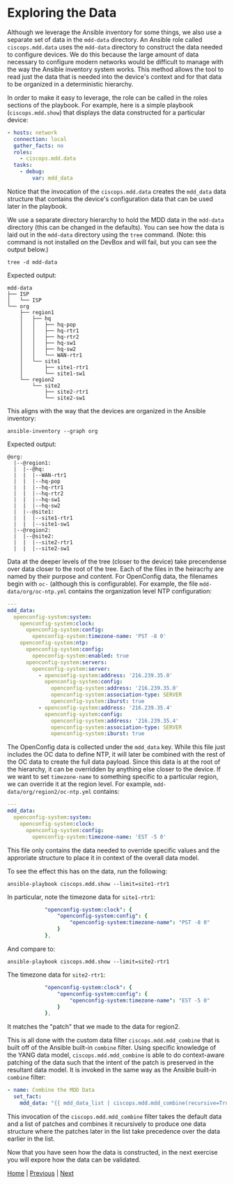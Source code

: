 # Exploring the Data
Although we leverage the Ansible inventory for some things, we also use a separate set of data in the `mdd-data` directory. An Ansible role called `ciscops.mdd.data` uses the `mdd-data` directory to construct the data needed to configure devices. We do this because the large amount of data necessary to configure modern networks would be difficult to manage with the way the Ansible inventory system works. This method allows the tool to read just the data that is needed into the device's context and for that data to be organized in a deterministic hierarchy.

In order to make it easy to leverage, the role can be called in the roles sections of the playbook. For example, here is a simple playbook (`ciscops.mdd.show`) that displays the data constructed for a particular device:

```yaml
- hosts: network
  connection: local
  gather_facts: no
  roles:
    - ciscops.mdd.data
  tasks:
    - debug:
        var: mdd_data
```

Notice that the invocation of the `ciscops.mdd.data` creates the `mdd_data` data structure that contains the device's configuration data that can be used later in the playbook.

We use a separate directory hierarchy to hold the MDD data in the `mdd-data` directory (this can be changed in the defaults). You can see how the data is laid out in the `mdd-data` directory using the `tree` command.  (Note: this command is not installed on the DevBox and will fail, but you can see the output below.)

```
tree -d mdd-data
```

Expected output:

```
mdd-data
├── ISP
│   └── ISP
└── org
    ├── region1
    │   ├── hq
    │   │   ├── hq-pop
    │   │   ├── hq-rtr1
    │   │   ├── hq-rtr2
    │   │   ├── hq-sw1
    │   │   ├── hq-sw2
    │   │   └── WAN-rtr1
    │   └── site1
    │       ├── site1-rtr1
    │       └── site1-sw1
    └── region2
        └── site2
            ├── site2-rtr1
            └── site2-sw1
```

This aligns with the way that the devices are organized in the Ansible inventory:

```
ansible-inventory --graph org
```

Expected output:

```
@org:
  |--@region1:
  |  |--@hq:
  |  |  |--WAN-rtr1
  |  |  |--hq-pop
  |  |  |--hq-rtr1
  |  |  |--hq-rtr2
  |  |  |--hq-sw1
  |  |  |--hq-sw2
  |  |--@site1:
  |  |  |--site1-rtr1
  |  |  |--site1-sw1
  |--@region2:
  |  |--@site2:
  |  |  |--site2-rtr1
  |  |  |--site2-sw1
```

Data at the deeper levels of the tree (closer to the device) take precendense over data closer to the root of the tree. Each of the files in the heiracrhy are named by their purpose and content. For OpenConfig data, the filenames begin with `oc-` (although this is configurable). For example, the file `mdd-data/org/oc-ntp.yml` contains the organization level NTP configuration:

```yaml
---
mdd_data:
  openconfig-system:system:
    openconfig-system:clock:
      openconfig-system:config:
        openconfig-system:timezone-name: 'PST -8 0'
    openconfig-system:ntp:
      openconfig-system:config:
        openconfig-system:enabled: true
      openconfig-system:servers:
        openconfig-system:server:
          - openconfig-system:address: '216.239.35.0'
            openconfig-system:config:
              openconfig-system:address: '216.239.35.0'
              openconfig-system:association-type: SERVER
              openconfig-system:iburst: true
          - openconfig-system:address: '216.239.35.4'
            openconfig-system:config:
              openconfig-system:address: '216.239.35.4'
              openconfig-system:association-type: SERVER
              openconfig-system:iburst: true
```

The OpenConfig data is collected under the `mdd_data` key. While this file just includes the OC data to define NTP, it will later be combined with the rest of the OC data to create the full data payload. Since this data is at the root of the hierarchy, it can be overridden by anything else closer to the device. If we want to set `timezone-name` to something specific to a particular region, we can override it at the region level. For example, `mdd-data/org/region2/oc-ntp.yml` contains:

```yaml
---
mdd_data:
  openconfig-system:system:
    openconfig-system:clock:
      openconfig-system:config:
        openconfig-system:timezone-name: 'EST -5 0'
```

This file only contains the data needed to override specific values and the approriate structure to place it in context of the overall data model.

To see the effect this has on the data, run the following:

```
ansible-playbook ciscops.mdd.show --limit=site1-rtr1
```

In particular, note the timezone data for `site1-rtr1`:

```yaml
            "openconfig-system:clock": {
                "openconfig-system:config": {
                    "openconfig-system:timezone-name": "PST -8 0"
                }
            },
```

And compare to:

```
ansible-playbook ciscops.mdd.show --limit=site2-rtr1
```

The timezone data for `site2-rtr1`:

```yaml
            "openconfig-system:clock": {
                "openconfig-system:config": {
                    "openconfig-system:timezone-name": "EST -5 0"
                }
            },
```

It matches the "patch" that we made to the data for region2.

This is all done with the custom data filter `ciscops.mdd.mdd_combine` that is built off of the Ansible built-in `combine` filter. Using specific knowledge of the YANG data model, `ciscops.mdd.mdd_combine` is able to do context-aware patching of the data such that the intent of the patch is preserved in the resultant data model. It is invoked in the same way as the Ansible built-in `combine` filter:

```yaml
- name: Combine the MDD Data
  set_fact:
    mdd_data: "{{ mdd_data_list | ciscops.mdd.mdd_combine(recursive=True) }}"
```

This invocation of the `ciscops.mdd.mdd_combine` filter takes the default data and a list of patches and combines it recursively to produce one data structure where the patches later in the list take precedence over the data earlier in the list.

Now that you have seen how the data is constructed, in the next exercise you will expore how the data can be validated.

[Home](../README.md#workshop-exercises) | [Previous](explore-inventory.md#exploring-the-inventory) | [Next](data-validation.md#data-validation)
